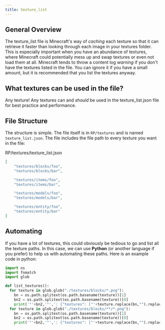```yaml
---
title: texture_list
---
```


## General Overview

The texture_list file is Minecraft's way of *caching* each texture so that it can retrieve it faster than looking through each image in your textures folder. This is especially important when you have an abundance of textures, where Minecraft could potentially mess up and swap textures or even not load them at all. Minecraft tends to throw a content log _warning_ if you don't have the textures listed in the file. You can ignore it if you have a small amount, but it is recommended that you list the textures anyway.

## What textures can be used in the file?

Any texture! Any textures can and _should_ be used in the texture_list.json file for best practice and performance.

## File Structure

The structure is simple. The file itself is in `RP/textures` and is named `texture_list.json`. The file includes the file path to every texture you want in the file:

<CodeHeader>RP/textures/texture_list.json</CodeHeader>

```json
[
	"textures/blocks/foo",
	"textures/blocks/bar",

	"textures/items/foo",
	"textures/items/bar",

	"textures/models/foo",
	"textures/models/bar",

	"textures/entity/foo",
	"textures/entity/bar"
]
```

## Automating

If you have a lot of textures, this could obviously be tedious to go and list all the texture paths. In this case, we can use **Python** (or another language if you prefer) to help us with automating these paths. Here is an example code in python:

<CodeHeader></CodeHeader>

```python
import os
import fnmatch
import glob

def list_textures():
  for texture in glob.glob("./textures/blocks/*.png"):
    bn = os.path.splitext(os.path.basename(texture))[1]
    bn2 = os.path.splitext(os.path.basename(texture))[0]
    print('"'+bn2,'"',': {"textures": ["'+texture.replace(bn,"").replace("./","").replace("\\","/"), '"]},')
  for texture in glob.glob("./textures/blocks/**/*.png"):
    bn = os.path.splitext(os.path.basename(texture))[1]
    bn2 = os.path.splitext(os.path.basename(texture))[0]
    print('"'+bn2,'"',': {"textures": ["'+texture.replace(bn,"").replace("./","").replace("\\","/"), '"]},')
```
